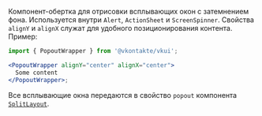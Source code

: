 Компонент-обертка для отрисовки всплывающих окон с затемнением фона. Используется внутри `Alert`, `ActionSheet`
и `ScreenSpinner`. Свойства `alignY` и `alignX` служат для удобного позиционирования контента. Пример:

```jsx static
import { PopoutWrapper } from '@vkontakte/vkui';

<PopoutWrapper alignY="center" alignX="center">
  Some content
</PopoutWrapper>;
```

Все всплывающие окна передаются в свойство `popout` компонента [`SplitLayout`](https://vkcom.github.io/VKUI/#/SplitLayout).
